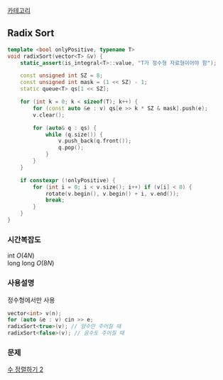 [카테고리](/README.md)
## Radix Sort
```cpp
template <bool onlyPositive, typename T>
void radixSort(vector<T> &v) {
    static_assert(is_integral<T>::value, "T가 정수형 자료형이어야 함");

	const unsigned int SZ = 8;
    const unsigned int mask = (1 << SZ) - 1;
	static queue<T> qs[1 << SZ];

    for (int k = 0; k < sizeof(T); k++) {
	    for (const auto &e : v) qs[e >> k * SZ & mask].push(e);
        v.clear();

        for (auto& q : qs) {
            while (q.size()) {
                v.push_back(q.front());
                q.pop();
            }
        }
    }

    if constexpr (!onlyPositive) {
        for (int i = 0; i < v.size(); i++) if (v[i] < 0) {
            rotate(v.begin(), v.begin() + i, v.end());
            break;
        }
    }
}
```
### 시간복잡도 
int $O(4N)$   
long long $O(8N)$   

### 사용설명
정수형에서만 사용   
```cpp
vector<int> v(n);
for (auto &e : v) cin >> e;
radixSort<true>(v); // 양수만 주어질 때
radixSort<false>(v); // 음수도 주어질 때
```

### 문제
[수 정렬하기 2](https://www.acmicpc.net/problem/2751)